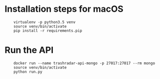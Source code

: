 # Installation steps for macOS

```
    virtualenv -p python3.5 venv
    source venv/bin/activate
    pip install -r requirements.pip
```

# Run the API

```
    docker run --name trashradar-api-mongo -p 27017:27017 --rm mongo
    source venv/bin/activate
    python run.py
```